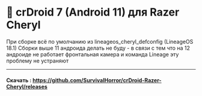 # :paw_prints: crDroid 7 (Android 11) для Razer Cheryl
При сборке всё по умолчанию из lineageos_cheryl_defconfig (LineageOS 18.1)
Сборки выше 11 андроида делать не буду - в связи с тем что на 12 андроиде не работает фронтальная камера и команда Lineage эту проблему не устраняют
____
#### Скачать : https://github.com/SurvivalHorror/crDroid-Razer-Cheryl/releases
